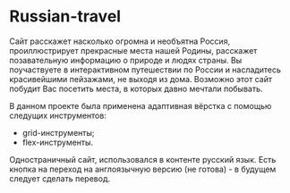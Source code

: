 # Russian-travel

Сайт расскажет насколько огромна и необъятна Россия, проиллюстрирует прекрасные места нашей Родины, 
расскажет позавательную информацию о природе и людях страны. Вы поучаствуете в интерактивном путешествии 
по России и насладитесь красивейшими пейзажами, не выходя из дома. Возможно этот сайт побудит Вас 
посетить места, в которых давно мечтали побывать.

В данном проекте была применена адаптивная вёрстка с помощью следущих инструментов: 
* grid-инструменты;
* flex-инструменты. 

Одностраничный сайт, использовался в контенте русский язык. Есть кнопка на переход на англоязычную 
версию (не готова) - в будущем следует сделать перевод.

